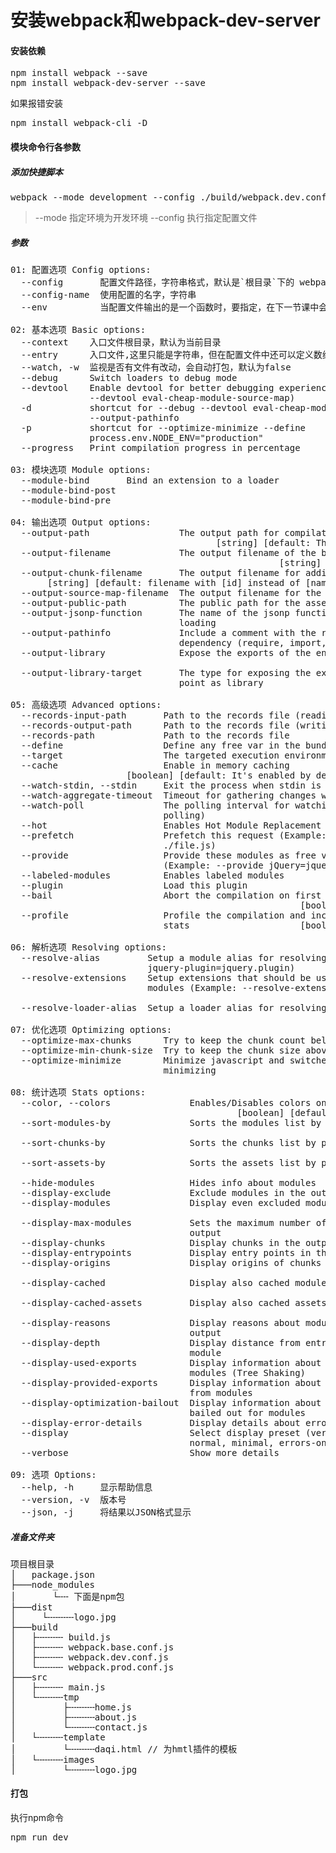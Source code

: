 # 安装webpack和webpack-dev-server
#### 安装依赖
<pre>npm install webpack --save
npm install webpack-dev-server --save</pre>
如果报错安装
<pre>npm install webpack-cli -D</pre>

#### 模块命令行各参数
##### 添加快捷脚本
<pre>webpack --mode development --config ./build/webpack.dev.conf.js</pre>
> --mode 指定环境为开发环境
> --config 执行指定配置文件
##### 参数
<pre>01: 配置选项 Config options:
  --config       配置文件路径，字符串格式，默认是`根目录`下的 webpack.config.js 或 webpackfile.js，
  --config-name  使用配置的名字，字符串
  --env          当配置文件输出的是一个函数时，要指定，在下一节课中会介绍

02: 基本选项 Basic options:
  --context    入口文件根目录，默认为当前目录
  --entry      入口文件,这里只能是字符串，但在配置文件中还可以定义数组或对象
  --watch, -w  监视是否有文件有改动，会自动打包，默认为false
  --debug      Switch loaders to debug mode                            [boolean]
  --devtool    Enable devtool for better debugging experience (Example:
               --devtool eval-cheap-module-source-map)                  [string]
  -d           shortcut for --debug --devtool eval-cheap-module-source-map
               --output-pathinfo                                       [boolean]
  -p           shortcut for --optimize-minimize --define
               process.env.NODE_ENV="production"                       [boolean]
  --progress   Print compilation progress in percentage                [boolean]

03: 模块选项 Module options:
  --module-bind       Bind an extension to a loader                     [string]
  --module-bind-post                                                    [string]
  --module-bind-pre                                                     [string]

04: 输出选项 Output options:
  --output-path                 The output path for compilation assets
                                       [string] [default: The current directory]
  --output-filename             The output filename of the bundle
                                                   [string] [default: [name].js]
  --output-chunk-filename       The output filename for additional chunks
       [string] [default: filename with [id] instead of [name] or [id] prefixed]
  --output-source-map-filename  The output filename for the SourceMap   [string]
  --output-public-path          The public path for the assets          [string]
  --output-jsonp-function       The name of the jsonp function used for chunk
                                loading                                 [string]
  --output-pathinfo             Include a comment with the request for every
                                dependency (require, import, etc.)     [boolean]
  --output-library              Expose the exports of the entry point as library
                                                                        [string]
  --output-library-target       The type for exposing the exports of the entry
                                point as library                        [string]

05: 高级选项 Advanced options:
  --records-input-path       Path to the records file (reading)         [string]
  --records-output-path      Path to the records file (writing)         [string]
  --records-path             Path to the records file                   [string]
  --define                   Define any free var in the bundle          [string]
  --target                   The targeted execution environment         [string]
  --cache                    Enable in memory caching
                      [boolean] [default: It's enabled by default when watching]
  --watch-stdin, --stdin     Exit the process when stdin is closed     [boolean]
  --watch-aggregate-timeout  Timeout for gathering changes while watching
  --watch-poll               The polling interval for watching (also enable
                             polling)                                   [string]
  --hot                      Enables Hot Module Replacement            [boolean]
  --prefetch                 Prefetch this request (Example: --prefetch
                             ./file.js)                                 [string]
  --provide                  Provide these modules as free vars in all modules
                             (Example: --provide jQuery=jquery)         [string]
  --labeled-modules          Enables labeled modules                   [boolean]
  --plugin                   Load this plugin                           [string]
  --bail                     Abort the compilation on first error
                                                       [boolean] [default: null]
  --profile                  Profile the compilation and include information in
                             stats                     [boolean] [default: null]

06: 解析选项 Resolving options:
  --resolve-alias         Setup a module alias for resolving (Example:
                          jquery-plugin=jquery.plugin)                  [string]
  --resolve-extensions    Setup extensions that should be used to resolve
                          modules (Example: --resolve-extensions .es6,.js)
                                                                         [array]
  --resolve-loader-alias  Setup a loader alias for resolving            [string]

07: 优化选项 Optimizing options:
  --optimize-max-chunks      Try to keep the chunk count below a limit
  --optimize-min-chunk-size  Try to keep the chunk size above a limit
  --optimize-minimize        Minimize javascript and switches loaders to
                             minimizing                                [boolean]

08: 统计选项 Stats options:
  --color, --colors               Enables/Disables colors on the console
                                           [boolean] [default: (supports-color)]
  --sort-modules-by               Sorts the modules list by property in module
                                                                        [string]
  --sort-chunks-by                Sorts the chunks list by property in chunk
                                                                        [string]
  --sort-assets-by                Sorts the assets list by property in asset
                                                                        [string]
  --hide-modules                  Hides info about modules             [boolean]
  --display-exclude               Exclude modules in the output         [string]
  --display-modules               Display even excluded modules in the output
                                                                       [boolean]
  --display-max-modules           Sets the maximum number of visible modules in
                                  output                                [number]
  --display-chunks                Display chunks in the output         [boolean]
  --display-entrypoints           Display entry points in the output   [boolean]
  --display-origins               Display origins of chunks in the output
                                                                       [boolean]
  --display-cached                Display also cached modules in the output
                                                                       [boolean]
  --display-cached-assets         Display also cached assets in the output
                                                                       [boolean]
  --display-reasons               Display reasons about module inclusion in the
                                  output                               [boolean]
  --display-depth                 Display distance from entry point for each
                                  module                               [boolean]
  --display-used-exports          Display information about used exports in
                                  modules (Tree Shaking)               [boolean]
  --display-provided-exports      Display information about exports provided
                                  from modules                         [boolean]
  --display-optimization-bailout  Display information about why optimization
                                  bailed out for modules               [boolean]
  --display-error-details         Display details about errors         [boolean]
  --display                       Select display preset (verbose, detailed,
                                  normal, minimal, errors-only, none)   [string]
  --verbose                       Show more details                    [boolean]

09: 选项 Options:
  --help, -h     显示帮助信息                                            
  --version, -v  版本号                                  
  --json, -j     将结果以JSON格式显示</pre>

##### 准备文件夹
<pre>项目根目录
│   package.json
├───node_modules
│       └╌╌ 下面是npm包
├───dist
│     └╌╌╌╌╌logo.jpg 
├───build
│   ├╌╌╌╌╌ build.js
│   ├╌╌╌╌╌ webpack.base.conf.js
│   ├╌╌╌╌╌ webpack.dev.conf.js
│   └╌╌╌╌╌ webpack.prod.conf.js
├───src
│   ├╌╌╌╌╌ main.js
│   └╌╌╌╌╌tmp
│         ├╌╌╌╌╌home.js
│         ├╌╌╌╌╌about.js
│         └╌╌╌╌╌contact.js
│   └╌╌╌╌╌template
│         └╌╌╌╌╌daqi.html // 为hmtl插件的模板
│   └╌╌╌╌╌images
│         └╌╌╌╌╌logo.jpg  </pre>
#### 打包
执行npm命令
<pre>npm run dev</pre>

